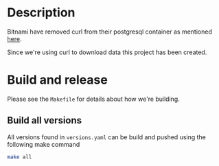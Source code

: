 # Description

Bitnami have removed curl from their postgresql container as mentioned [here](https://github.com/bitnami/containers/issues/13637).

Since we're using curl to download data this project has been created.

# Build and release

Please see the `Makefile` for details about how we're building.

## Build all versions

All versions found in `versions.yaml` can be build and pushed using the following make command

```sh
make all
```
